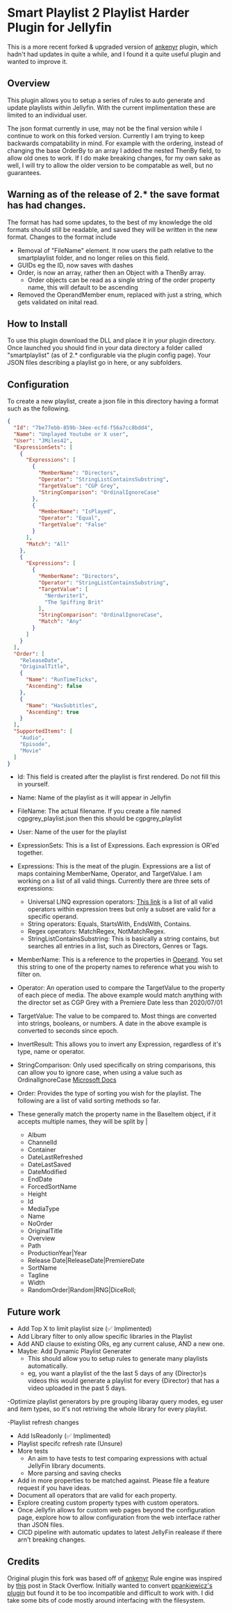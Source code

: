 # Smart Playlist 2 Playlist Harder Plugin for Jellyfin

This is a more recent forked & upgraded version of [ankenyr](https://github.com/ankenyr/jellyfin-smartplaylist-plugin) plugin, which hadn't had updates in quite a while, and I found it a quite useful plugin and wanted to improve it.

## Overview

This plugin allows you to setup a series of rules to auto generate and update playlists within Jellyfin.
With the current implimentation these are limited to an individual user.

The json format currently in use, may not be the final version while I continue to work on this forked version.
Currently I am trying to keep backwards compatability in mind. For example with the ordering, instead of changing the base OrderBy to an array I added the nested ThenBy field, to allow old ones to work.
If I do make breaking changes, for my own sake as well, I will try to allow the older version to be compatable as well, but no guarantees. 


## Warning as of the release of 2.* the save format has had changes.
The format has had some updates, to the best of my knowledge the old formats should still be readable, and saved they will be written in the new format.
Changes to the format include
 - Removal of "FileName" element. It now users the path relative to the smartplaylist folder, and no longer relies on this field.
 - GUIDs eg the ID, now saves with dashes
 - Order, is now an array, rather then an Object with a ThenBy array.
   - Order objects can be read as a single string of the order property name, this will default to be ascending
 - Removed the OperandMember enum, replaced with just a string, which gets validated on inital read.

## How to Install

To use this plugin download the DLL and place it in your plugin directory. Once launched you should find in your data directory a folder called "smartplaylist" (as of 2.* configurable via the plugin config page). Your JSON files describing a playlist go in here, or any subfolders.

## Configuration

To create a new playlist, create a json file in this directory having a format such as the following.

```json
{
  "Id": "7be77ebb-859b-34ee-ecfd-f56a7cc8bdd4",
  "Name": "Unplayed Youtube or X user",
  "User": "JMiles42",
  "ExpressionSets": [
    {
      "Expressions": [
        {
          "MemberName": "Directors",
          "Operator": "StringListContainsSubstring",
          "TargetValue": "CGP Grey",
          "StringComparison": "OrdinalIgnoreCase"
        },
        {
          "MemberName": "IsPlayed",
          "Operator": "Equal",
          "TargetValue": "False"
        }
      ],
      "Match": "All"
    },
    {
      "Expressions": [
        {
          "MemberName": "Directors",
          "Operator": "StringListContainsSubstring",
          "TargetValue": [
            "Nerdwriter1",
            "The Spiffing Brit"
          ],
          "StringComparison": "OrdinalIgnoreCase",
          "Match": "Any"
        }
      ]
    }
  ],
  "Order": [
    "ReleaseDate",
    "OriginalTitle",
    {
      "Name": "RunTimeTicks",
      "Ascending": false
    },
    {
      "Name": "HasSubtitles",
      "Ascending": true
    }
  ],
  "SupportedItems": [
    "Audio",
    "Episode",
    "Movie"
  ]
}
```

- Id: This field is created after the playlist is first rendered. Do not fill this in yourself.
- Name: Name of the playlist as it will appear in Jellyfin
- FileName: The actual filename. If you create a file named cgpgrey_playlist.json then this should be cgpgrey_playlist
- User: Name of the user for the playlist
- ExpressionSets: This is a list of Expressions. Each expression is OR'ed together.
- Expressions: This is the meat of the plugin. Expressions are a list of maps containing MemberName, Operator, and TargetValue. I am working on a list of all valid things. Currently there are three sets of expressions:

  - Universal LINQ expression operators: [This link](https://docs.microsoft.com/en-us/dotnet/api/system.linq.expressions.expressiontype?redirectedfrom=MSDN&view=net-6.0) is a list of all valid operators within expression trees but only a subset are valid for a specific operand.
  - String operators: Equals, StartsWith, EndsWith, Contains.
  - Regex operators: MatchRegex, NotMatchRegex.
  - StringListContainsSubstring: This is basically a string contains, but searches all entries in a list, such as Directors, Genres or Tags.

- MemberName: This is a reference to the properties in [Operand](https://github.com/JMiles42/jellyfin-smartplaylist2playlistharder-plugin/blob/master/Jellyfin.Plugin.SmartPlaylist/Infrastructure/QueryEngine/Operand.cs "Operand"). You set this string to one of the property names to reference what you wish to filter on.
- Operator: An operation used to compare the TargetValue to the property of each piece of media. The above example would match anything with the director set as CGP Grey with a Premiere Date less than 2020/07/01
- TargetValue: The value to be compared to. Most things are converted into strings, booleans, or numbers. A date in the above example is converted to seconds since epoch.
- InvertResult: This allows you to invert any Expression, regardless of it's type, name or operator.
- StringComparison: Only used specifically on string comparisons, this can allow you to ignore case, when using a value such as OrdinalIgnoreCase [Microsoft Docs](https://learn.microsoft.com/en-us/dotnet/api/system.stringcomparer.ordinalignorecase?view=net-6.0)


- Order: Provides the type of sorting you wish for the playlist. The following are a list of valid sorting methods so far.
- These generally match the property name in the BaseItem object, if it accepts multiple names, they will  be split by |
  - Album
  - ChannelId
  - Container
  - DateLastRefreshed
  - DateLastSaved
  - DateModified
  - EndDate
  - ForcedSortName
  - Height
  - Id
  - MediaType
  - Name
  - NoOrder
  - OriginalTitle
  - Overview
  - Path
  - ProductionYear|Year
  - Release Date|ReleaseDate|PremiereDate
  - SortName
  - Tagline
  - Width
  - RandomOrder|Random|RNG|DiceRoll;

## Future work
- Add Top X to limit playlist size (✅ Implimented)
- Add Library filter to only allow specific libraries in the Playlist
- Add AND clause to existing ORs, eg any current caluse, AND a new one.
- Maybe: Add Dynamic Playlist Generater
  - This should allow you to setup rules to generate many playlists automatically.
  - eg, you want a playlist of the the last 5 days of any {Director}s videos
    this would generate a playlist for every {Director} that has a video uploaded in the past 5 days.

-Optimize playlist generators by pre grouping libaray query modes, eg user and item types, so it's not retriving the whole library for every playlist.

-Playlist refresh changes
  - Add IsReadonly (✅ Implimented)
  - Playlist specifc refresh rate (Unsure)
- More tests
  - An aim to have tests to test comparing expressions with actual JellyFin library documents.
  - More parsing and saving checks
- Add in more properties to be matched against. Please file a feature request if you have ideas.
- Document all operators that are valid for each property.
- Explore creating custom property types with custom operators.
- Once Jellyfin allows for custom web pages beyond the configuration page, explore how to allow configuration from the web interface rather than JSON files.
- CICD pipeline with automatic updates to latest JellyFin realease if there arn't breaking changes.

## Credits

Original plugin this fork was based off of [ankenyr](https://github.com/ankenyr/jellyfin-smartplaylist-plugin)
Rule engine was inspired by [this](https://stackoverflow.com/questions/6488034/how-to-implement-a-rule-engine "this") post in Stack Overflow.
Initially wanted to convert [ppankiewicz's plugin](https://github.com/ppankiewicz/Emby.SmartPlaylist.Plugin "ppankiewicz's plugin") but found it to be too incompatible and difficult to work with. I did take some bits of code mostly around interfacing with the filesystem.
